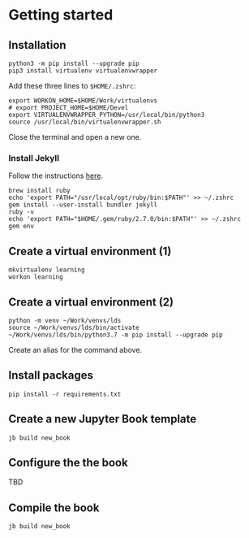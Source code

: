 # Getting started

## Installation

```shell
python3 -m pip install --upgrade pip
pip3 install virtualenv virtualenvwrapper
```

Add these three lines to `$HOME/.zshrc`:

```shell
export WORKON_HOME=$HOME/Work/virtualenvs
# export PROJECT_HOME=$HOME/Devel
export VIRTUALENVWRAPPER_PYTHON=/usr/local/bin/python3
source /usr/local/bin/virtualenvwrapper.sh
```

Close the terminal and open a new one.

### Install Jekyll

Follow the instructions [here](https://jekyllrb.com/docs/installation/macos/).

```{code-block} shell
brew install ruby
echo 'export PATH="/usr/local/opt/ruby/bin:$PATH"' >> ~/.zshrc
gem install --user-install bundler jekyll
ruby -v
echo 'export PATH="$HOME/.gem/ruby/2.7.0/bin:$PATH"' >> ~/.zshrc
gem env
```

## Create a virtual environment (1)

```{code-block} shell
mkvirtualenv learning
workon learning
```

## Create a virtual environment (2)

```{code-block} shell
python -m venv ~/Work/venvs/lds
source ~/Work/venvs/lds/bin/activate
~/Work/venvs/lds/bin/python3.7 -m pip install --upgrade pip
```

Create an alias for the command above.

## Install packages

```{code-block} shell
pip install -r requirements.txt
```

## Create a new Jupyter Book template

```{code-block} shell
jb build new_book
```

## Configure the the book

TBD

## Compile the book

```{code-block} shell
jb build new_book
```
